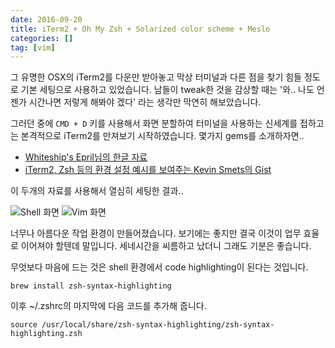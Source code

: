 ```yaml
---
date: 2016-09-20
title: iTerm2 + Oh My Zsh + Solarized color scheme + Meslo 
categories: []
tag: [vim]
---
```

그 유명한 OSX의 iTerm2를 다운만 받아놓고 막상 터미널과 다른 점을 찾기 힘들 정도로 기본 세팅으로 사용하고 있었습니다. 남들이 tweak한 것을 감상할 때는 '와.. 나도 언젠가 시간나면 저렇게 해봐야 겠다' 라는 생각만 막연히 해보았습니다.

그러던 중에 `CMD + D` 키를 사용해서 화면 분할하여 터미널을 사용하는 신세계를 접하고는 본격적으로 iTerm2를 만져보기 시작하였습니다. 몇가지 gems를 소개하자면..

- [Whiteship's Epril님의 한글 자료](http://whiteship.me/?p=13816) 
- [iTerm2, Zsh 등의 환경 설정 예시를 보여주는 Kevin Smets의 Gist](https://gist.github.com/kevin-smets/8568070)

이 두개의 자료를 사용해서 열심히 세팅한 결과..

![Shell 화면](http://i.imgur.com/rkYzYss.png)
![Vim 화면](http://i.imgur.com/QGbEIz6.png)

너무나 아름다운 작업 환경이 만들어졌습니다. 보기에는 좋지만 결국 이것이 업무 효율로 이어져야 할텐데 말입니다. 세네시간을 씨름하고 났더니 그래도 기분은 좋습니다.

무엇보다 마음에 드는 것은 shell 환경에서 code highlighting이 된다는 것입니다.

```shell
brew install zsh-syntax-highlighting
```

이후 ~/.zshrc의 마지막에 다음 코드를 추가해 줍니다.

```shell
source /usr/local/share/zsh-syntax-highlighting/zsh-syntax-highlighting.zsh
```

